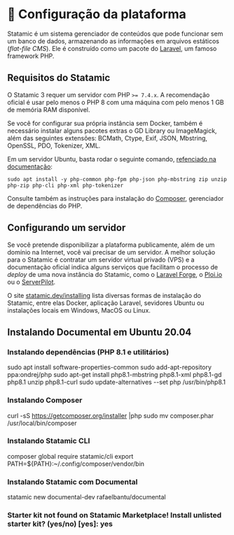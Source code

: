 # 🔧 Configuração da plataforma

Statamic é um sistema gerenciador de conteúdos que pode funcionar sem um banco de dados, armazenando as informações em arquivos estáticos (_flat-file CMS_). Ele é construído como um pacote do [Laravel](https://laravel.com/), um famoso framework PHP.

## Requisitos do Statamic

O Statamic 3 requer um servidor com PHP `>= 7.4.x`. A recomendação oficial é usar pelo menos o PHP 8 com uma máquina com pelo menos 1 GB de memória RAM disponível.

Se você for configurar sua própria instância sem Docker, também é necessário instalar alguns pacotes extras o GD Library ou ImageMagick, além das seguintes extensões: BCMath, Ctype, Exif, JSON, Mbstring, OpenSSL, PDO, Tokenizer, XML.&#x20;

Em um servidor Ubuntu, basta rodar o seguinte comando, [refenciado na documentação](https://statamic.dev/installing/ubuntu#install-php-amp-required-modules):

```
sudo apt install -y php-common php-fpm php-json php-mbstring zip unzip php-zip php-cli php-xml php-tokenizer 
```

Consulte também as instruções para instalação do [Composer](https://getcomposer.org/), gerenciador de dependências do PHP.



## Configurando um servidor&#x20;

Se você pretende disponibilizar a plataforma publicamente, além de um domínio na Internet, você vai precisar de um servidor. A melhor solução para o Statamic é contratar um servidor virtual privado (VPS) e a documentação oficial indica alguns serviços que facilitam o processo de _deploy_ de uma nova instância do Statamic, como o [Laravel Forge](https://forge.laravel.com/), o [Ploi.io](https://ploi.io/) ou o [ServerPilot](https://serverpilot.io/).

O site [statamic.dev/installing](https://statamic.dev/installing) lista diversas formas de instalação do Statamic, entre elas Docker, aplicação Laravel, sevidores Ubuntu ou instalações locais em Windows, MacOS ou Linux.&#x20;





## Instalando Documental em Ubuntu 20.04

### Instalando dependências (PHP 8.1 e utilitários)

sudo apt install software-properties-common sudo add-apt-repository ppa:ondrej/php sudo apt-get install php8.1-mbstring php8.1-xml php8.1-gd php8.1 unzip php8.1-curl sudo update-alternatives --set php /usr/bin/php8.1

### Instalando Composer

curl -sS https://getcomposer.org/installer |php sudo mv composer.phar /usr/local/bin/composer

### Instalando Statamic CLI

composer global require statamic/cli export PATH=${PATH}:\~/.config/composer/vendor/bin

### Instalando Statamic com Documental

statamic new documental-dev rafaelbantu/documental

### Starter kit not found on Statamic Marketplace! Install unlisted starter kit? (yes/no) \[yes]: yes

